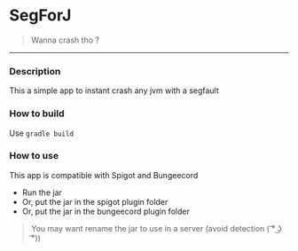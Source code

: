 # SegForJ
> Wanna crash tho ?

***
### Description
This a simple app to instant crash any jvm with a segfault

### How to build
Use `gradle build`

### How to use
This app is compatible with Spigot and Bungeecord

* Run the jar
* Or, put the jar in the spigot plugin folder
* Or, put the jar in the bungeecord plugin folder

> You may want rename the jar to use in a server (avoid detection ( ͡° ͜ʖ ͡°))
